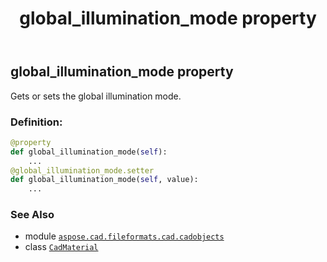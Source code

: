 ﻿---
title: global_illumination_mode property
second_title: Aspose.CAD for Python via .NET API References
description: 
type: docs
weight: 500
url: /python-net/aspose.cad.fileformats.cad.cadobjects/cadmaterial/global_illumination_mode/
is_root: false
---

## global_illumination_mode property


Gets or sets the global illumination mode.
### Definition:
```python
@property
def global_illumination_mode(self):
    ...
@global_illumination_mode.setter
def global_illumination_mode(self, value):
    ...
```

### See Also
* module [`aspose.cad.fileformats.cad.cadobjects`](../../)
* class [`CadMaterial`](/cad/python-net/aspose.cad.fileformats.cad.cadobjects/cadmaterial)
